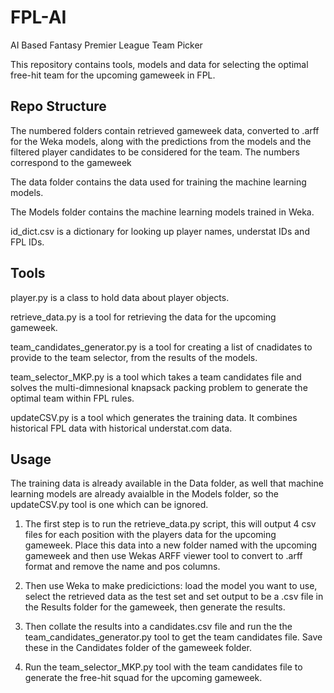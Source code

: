 # FPL-AI
AI Based Fantasy Premier League Team Picker

This repository contains tools, models and data for selecting the optimal free-hit team for the upcoming gameweek in FPL.

## Repo Structure

The numbered folders contain retrieved gameweek data, converted to .arff for the Weka models, along with the predictions from the models and the filtered player candidates to be considered for the team. The numbers correspond to the gameweek

The data folder contains the data used for training the machine learning models.

The Models folder contains the machine learning models trained in Weka.

id_dict.csv is a dictionary for looking up player names, understat IDs and FPL IDs.

## Tools
player.py is a class to hold data about player objects.

retrieve_data.py is a tool for retrieving the data for the upcoming gameweek.

team_candidates_generator.py is a tool for creating a list of cnadidates to provide to the team selector, from the results of the models.

team_selector_MKP.py is a tool which takes a team candidates file and solves the multi-dimnesional knapsack packing problem to generate the optimal team within FPL rules.

updateCSV.py is a tool which generates the training data. It combines historical FPL data with historical understat.com data.

## Usage
The training data is already available in the Data folder, as well that machine learning models are already avaialble in the Models folder, so the updateCSV.py tool is one which can be ignored.

1. The first step is to run the retrieve_data.py script, this will output 4 csv files for each position with the players data for the upcoming gameweek. Place this data into a new folder named with the upcoming gameweek and then use Wekas ARFF viewer tool to convert to .arff format and remove the name and pos columns.

2. Then use Weka to make predicictions: load the model you want to use, select the retrieved data as the test set and set output to be a .csv file in the Results folder for the gameweek, then generate the results.

3. Then collate the results into a candidates.csv file and run the the team_candidates_generator.py tool to get the team candidates file. Save these in the Candidates folder of the gameweek folder.

4. Run the team_selector_MKP.py tool with the team candidates file to generate the free-hit squad for the upcoming gameweek.